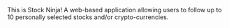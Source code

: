 This is Stock Ninja! A web-based application allowing users to follow up to 10 personally selected stocks and/or crypto-currencies. 
